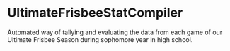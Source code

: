 # UltimateFrisbeeStatCompiler
Automated way of tallying and evaluating the data from each game of our Ultimate Frisbee Season during sophomore year in high school.
